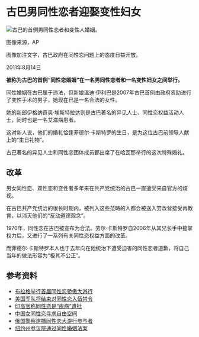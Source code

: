 # 古巴男同性恋者迎娶变性妇女

![古巴的首例男同性恋者和变性人婚姻。](https://ichef.bbci.co.uk/ace/ws/640/amz/worldservice/live/assets/images/2011/08/14/110814071547_cuba_gay_wedding_304x171_ap.jpg.webp)

图像来源，AP

图像加注文字，古巴政府在同性恋问题上的态度日益开放。

2011年8月14日

**被称为古巴的首例“同性恋婚姻”在一名男同性恋者和一名变性妇女之间举行。**

同性婚姻在古巴属于违法，但新娘温迪·伊利巴是2007年古巴首例由政府资助进行了变性手术的男子，她现在已是一名合法的女性。

她的新郎伊格纳奇奥·埃斯特拉达则是古巴著名的异见人士、同性恋权益活动人士，同时也是一名艾滋病患者。

这对新人说，他们的婚礼恰逢菲德尔·卡斯特罗的生日，是为这位古巴前领导人献上的“生日礼物”。

古巴著名的异见人士和同性恋团体成员都出席了在哈瓦那举行的这次特殊婚礼。

## 改革

男女同性恋、双性恋和变性者多年来在共产党统治的古巴一直遭受来自官方的歧视。

在古巴共产党统治的很长时期内，被列入这些范畴的人都会被送入劳改营接受再教育，以消灭他们的“反动道德观念”。

1970年，同性恋在古巴被宣布为合法。劳尔·卡斯特罗自2006年从其兄长手中接掌权力后，又进行了一系列有关同性恋权益方面的改革。

而菲德尔·卡斯特罗本人也于去年向在他统治下遭受迫害的同性恋者道歉，将自己当年的做法形容为“极其不公正”。

## 参考资料

- [布拉格举行首届同性恋骄傲大游行](//zhongwen/simp/world/2011/08/110813_prague_gay)
- [美国军队将结束对同性恋入伍禁令](//zhongwen/simp/world/2011/07/110722_us_army_gay)
- [印高官称同性恋是“疾病”遭批](//zhongwen/simp/rolling_news/2011/07/110705_rolling_india_gays)
- [中国女同性恋寻求自由空间](//zhongwen/simp/chinese_news/2011/06/110629_press_china_lesbian)
- [俄国警察逮捕同性恋大游行参与者](//zhongwen/simp/rolling_news/2011/06/110625_rolling_russia_gaypride)
- [纽约州参议院通过同性婚姻法案](//zhongwen/simp/rolling_news/2011/06/110625_rolling_new_york_gay_marriage)